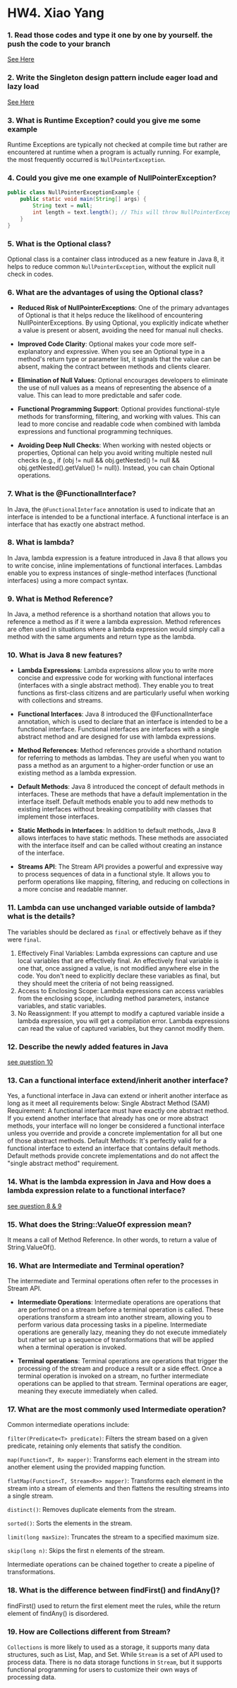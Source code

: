 # HW4. Xiao Yang
### 1.  Read those codes and type it one by one by yourself. the push the code to your branch
[See Here](../Coding/coding3)
### 2. Write the Singleton design pattern include eager load and lazy load
[See Here](../MavenProject/src/main/java/patterns/singleton)

### 3. What is Runtime Exception? could you give me some example
Runtime Exceptions are typically not checked at compile time but rather are encountered at runtime when a program is actually running.
For example, the most frequently occurred is `NullPointerException`.
### 4. Could you give me one example of NullPointerException?

```java
public class NullPointerExceptionExample {
    public static void main(String[] args) {
        String text = null;
        int length = text.length(); // This will throw NullPointerException
    }
}
```
### 5. What is the Optional class?
Optional class is a container class introduced as a new feature in Java 8, it helps to reduce common `NullPointerException`, 
without the explicit null check in codes. 
### 6. What are the advantages of using the Optional class?
- **Reduced Risk of NullPointerExceptions**: One of the primary advantages of Optional is that it helps reduce the likelihood of encountering NullPointerExceptions. By using Optional, you explicitly indicate whether a value is present or absent, avoiding the need for manual null checks.

- **Improved Code Clarity**: Optional makes your code more self-explanatory and expressive. When you see an Optional type in a method's return type or parameter list, it signals that the value can be absent, making the contract between methods and clients clearer.

- **Elimination of Null Values**: Optional encourages developers to eliminate the use of null values as a means of representing the absence of a value. This can lead to more predictable and safer code.

- **Functional Programming Support**: Optional provides functional-style methods for transforming, filtering, and working with values. This can lead to more concise and readable code when combined with lambda expressions and functional programming techniques.

- **Avoiding Deep Null Checks**: When working with nested objects or properties, Optional can help you avoid writing multiple nested null checks (e.g., if (obj != null && obj.getNested() != null && obj.getNested().getValue() != null)). Instead, you can chain Optional operations.
### 7. What is the @FunctionalInterface?
In Java, the `@FunctionalInterface` annotation is used to indicate that an interface is intended to be a functional interface. A functional interface is an interface that has exactly one abstract method.
### 8. What is lambda?
In Java, lambda expression is a feature introduced in Java 8 that allows you to write concise, inline implementations of functional interfaces.
Lambdas enable you to express instances of single-method interfaces (functional interfaces) using a more compact syntax.
### 9. What is Method Reference?
In Java, a method reference is a shorthand notation that allows you to reference a method as if it were a lambda expression. 
Method references are often used in situations where a lambda expression would simply call a method with the same arguments and return type as the lambda.
### 10. What is Java 8 new features?
- **Lambda Expressions**: Lambda expressions allow you to write more concise and expressive code for working with functional interfaces (interfaces with a single abstract method). They enable you to treat functions as first-class citizens and are particularly useful when working with collections and streams.

- **Functional Interfaces**: Java 8 introduced the @FunctionalInterface annotation, which is used to declare that an interface is intended to be a functional interface. Functional interfaces are interfaces with a single abstract method and are designed for use with lambda expressions.

- **Method References**: Method references provide a shorthand notation for referring to methods as lambdas. They are useful when you want to pass a method as an argument to a higher-order function or use an existing method as a lambda expression.

- **Default Methods**: Java 8 introduced the concept of default methods in interfaces. These are methods that have a default implementation in the interface itself. Default methods enable you to add new methods to existing interfaces without breaking compatibility with classes that implement those interfaces.

- **Static Methods in Interfaces**: In addition to default methods, Java 8 allows interfaces to have static methods. These methods are associated with the interface itself and can be called without creating an instance of the interface.

- **Streams API**: The Stream API provides a powerful and expressive way to process sequences of data in a functional style. It allows you to perform operations like mapping, filtering, and reducing on collections in a more concise and readable manner.


### 11. Lambda can use unchanged variable outside of lambda? what is the details?

The variables should be declared as `final` or effectively behave as if they were `final`.
1. Effectively Final Variables: Lambda expressions can capture and use local variables that are effectively final. An effectively final variable is one that, once assigned a value, is not modified anywhere else in the code. You don't need to explicitly declare these variables as final, but they should meet the criteria of not being reassigned.
2. Access to Enclosing Scope: Lambda expressions can access variables from the enclosing scope, including method parameters, instance variables, and static variables.
3. No Reassignment: If you attempt to modify a captured variable inside a lambda expression, you will get a compilation error. Lambda expressions can read the value of captured variables, but they cannot modify them.

### 12. Describe the newly added features in Java
[see question 10](#10-what-is-java-8-new-features)
### 13. Can a functional interface extend/inherit another interface?
Yes, a functional interface in Java can extend or inherit another interface as long as it meet all requirements below:
Single Abstract Method (SAM) Requirement: A functional interface must have exactly one abstract method. If you extend another interface that already has one or more abstract methods, your interface will no longer be considered a functional interface unless you override and provide a concrete implementation for all but one of those abstract methods.
Default Methods: It's perfectly valid for a functional interface to extend an interface that contains default methods. Default methods provide concrete implementations and do not affect the "single abstract method" requirement.
### 14. What is the lambda expression in Java and How does a lambda expression relate to a functional interface?
[see question 8 & 9](#8-what-is-lambda)
### 15. What does the String::ValueOf expression mean?
It means a call of Method Reference. In other words, to return a value of String.ValueOf().
### 16. What are Intermediate and Terminal operation?
The intermediate and Terminal operations often refer to the processes in Stream API. 
- **Intermediate Operations**:
Intermediate operations are operations that are performed on a stream before a terminal operation is called. These operations transform a stream into another stream, allowing you to perform various data processing tasks in a pipeline. Intermediate operations are generally lazy, meaning they do not execute immediately but rather set up a sequence of transformations that will be applied when a terminal operation is invoked.

- **Terminal operations**:
Terminal operations are operations that trigger the processing of the stream and produce a result or a side effect. Once a terminal operation is invoked on a stream, no further intermediate operations can be applied to that stream. Terminal operations are eager, meaning they execute immediately when called.
### 17. What are the most commonly used Intermediate operation?
Common intermediate operations include:

`filter(Predicate<T> predicate)`: Filters the stream based on a given predicate, retaining only elements that satisfy the condition.

`map(Function<T, R> mapper)`: Transforms each element in the stream into another element using the provided mapping function.

`flatMap(Function<T, Stream<R>> mapper)`: Transforms each element in the stream into a stream of elements and then flattens the resulting streams into a single stream.

`distinct()`: Removes duplicate elements from the stream.

`sorted()`: Sorts the elements in the stream.

`limit(long maxSize)`: Truncates the stream to a specified maximum size.

`skip(long n)`: Skips the first n elements of the stream.

Intermediate operations can be chained together to create a pipeline of transformations.
### 18. What is the difference between findFirst() and findAny()?
findFirst() used to return the first element meet the rules, while the return element of findAny() is disordered. 
### 19. How are Collections different from Stream?
`Collections` is more likely to used as a storage, it supports many data structures, such as List, Map, and Set. 
While `Stream` is a set of API used to process data. There is no data storage functions in `Stream`, but it supports functional programming for users to customize their own ways of processing data. 